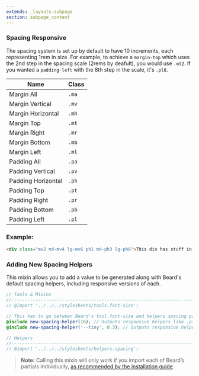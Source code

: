 ```yaml
---
extends: _layouts.subpage
section: subpage_content
---
```

<h3 class="tcg50 ft7 md-ft10 fw3 mb2 md-mb3 flex aic acc">Spacing  <a class="badge br3 bg1 tcw ft1 md-ft3 uppercase ls1 fw6 ml1" title="These helpers accept responsive prefixes">Responsive</a></h3>
<p class="tcg50 ft5 fw3 mb4 md-mb6 lh2">The spacing system is set up by default to have 10 increments, each representing 1rem in size. For example, to achieve a <code>margin-top</code> which uses the 2nd step in the spacing scale (2rems by deafult), you would use <code>.mt2</code>. If you wanted a <code>padding-left</code> with the 8th step in the scale, it's <code>.pl8</code>.</p>

<table class="w100 mb6 ft4 tcg60 lh2">
    <thead>
        <tr class="brdr1--bottom bcg10">
            <th class="pv1">Name</th>
            <th class="pv1">Class</th>
        </tr>
    </thead>
    <tbody>
        <tr class="brdr1--bottom bcg10">
            <td class="pv1">Margin All</td>
            <td class="pv1"><code>.ma</code></td>
        </tr>
        <tr class="brdr1--bottom bcg10">
            <td class="pv1">Margin Vertical</td>
            <td class="pv1"><code>.mv</code></td>
        </tr>
        <tr class="brdr1--bottom bcg10">
            <td class="pv1">Margin Horizontal</td>
            <td class="pv1"><code>.mh</code></td>
        </tr>
        <tr class="brdr1--bottom bcg10">
            <td class="pv1">Margin Top</td>
            <td class="pv1"><code>.mt</code></td>
        </tr>
        <tr class="brdr1--bottom bcg10">
            <td class="pv1">Margin Right</td>
            <td class="pv1"><code>.mr</code></td>
        </tr>
        <tr class="brdr1--bottom bcg10">
            <td class="pv1">Margin Bottom</td>
            <td class="pv1"><code>.mb</code></td>
        </tr>
        <tr class="brdr1--bottom bcg10">
            <td class="pv1">Margin Left</td>
            <td class="pv1"><code>.ml</code></td>
        </tr>
        <tr class="brdr1--bottom bcg10">
            <td class="pv1">Padding All</td>
            <td class="pv1"><code>.pa</code></td>
        </tr>
        <tr class="brdr1--bottom bcg10">
            <td class="pv1">Padding Vertical</td>
            <td class="pv1"><code>.pv</code></td>
        </tr>
        <tr class="brdr1--bottom bcg10">
            <td class="pv1">Padding Horizontal</td>
            <td class="pv1"><code>.ph</code></td>
        </tr>
        <tr class="brdr1--bottom bcg10">
            <td class="pv1">Padding Top</td>
            <td class="pv1"><code>.pt</code></td>
        </tr>
        <tr class="brdr1--bottom bcg10">
            <td class="pv1">Padding Right</td>
            <td class="pv1"><code>.pr</code></td>
        </tr>
        <tr class="brdr1--bottom bcg10">
            <td class="pv1">Padding Bottom</td>
            <td class="pv1"><code>.pb</code></td>
        </tr>
        <tr class="brdr1--bottom bcg10">
            <td class="pv1">Padding Left</td>
            <td class="pv1"><code>.pl</code></td>
        </tr>
    </tbody>
</table>

<h3 class="tcg50 ft6 fw3 mb2 md-mb3 flex aic acc">Example:</h3>

```html
<div class="mv2 md-mv4 lg-mv6 ph1 md-ph3 lg-ph6">This div has stuff in it</div>
```

<h3 class="tcg50 ft8 fw3 mb2 md-mb3">Adding New Spacing Helpers</h3>
<p class="tcg50 ft5 fw3 mb4 lh2">This mixin allows you to add a value to be generated along with Beard's default spacing helpers, including responsive versions of each.</p>

```scss
// Tools & Mixins
//-------------------------------------------------------------------------- */
// @import '../../../stylesheets/tools.font-size';

// This has to go between Beard's tool.font-size and helpers.spacing partials
@include new-spacing-helper(16); // Outputs responsive helpers like .pt16 { padding-top: 16rem !important }
@include new-spacing-helper('--tiny', 0.3); // Outputs responsive helpers like .pt--tiny { padding-top: 0.3rem !important }

// Helpers
//-------------------------------------------------------------------------- */
// @import '../../../stylesheets/helpers.spacing';
```

<blockquote class="bg1 br3 pv2 ph2 mb6">
<p class="tcw ft5 fw3 lh2"><strong>Note:</strong> Calling this mixin will only work if you import each of Beard&rsquo;s partials individually, <a href="/installation" class="tcw fw6">as recommended by the installation guide</a>.</p>
</blockquote>
